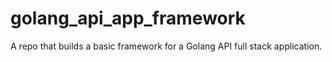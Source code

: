 # golang_api_app_framework
A repo that builds a basic framework for a Golang API full stack application.
